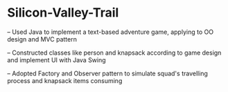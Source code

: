 # Silicon-Valley-Trail
– Used Java to implement a text-based adventure game, applying to OO design and MVC pattern

– Constructed classes like person and knapsack according to game design and implement UI with Java Swing

– Adopted Factory and Observer pattern to simulate squad's travelling process and knapsack items consuming
